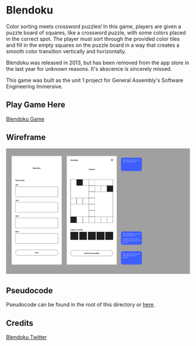 # Blendoku
Color sorting meets crossword puzzles! In this game, players are given a puzzle board of squares, like a crossword puzzle, with some colors placed in the correct spot. The player must sort through the provided color tiles and fill in the empty squares on the puzzle board in a way that creates a smooth color transition vertically and horizontally. 

Blendoku was released in 2013, but has been removed from the app store in the last year for unknown reasons. It's abscence is sincerely missed.

This game was built as the unit 1 project for General Assembly's Software Engineering Immersive.

## Play Game Here 
[Blendoku Game](https://blendoku-clone.surge.sh)

## Wireframe
![Image](images/BlendokuWF.jpg)

## Pseudocode
Pseudocode can be found in the root of this directory or [here](pseudocode.md).

## Credits
[Blendoku Twitter](https://twitter.com/blendoku?lang=en) 